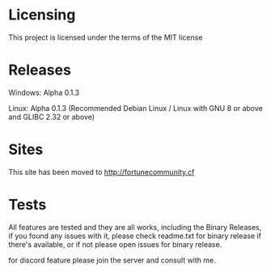 # Licensing
This project is licensed under the terms of the MIT license

# Releases
Windows: Alpha 0.1.3

Linux: Alpha 0.1.3 (Recommended Debian Linux / Linux with GNU 8 or above and GLIBC 2.32 or above)

# Sites
This site has been moved to http://fortunecommunity.cf

# Tests
All features are tested and they are all works, including the Binary Releases, if you found any issues with it, please check readme.txt for binary release if there's available, or if not please open issues for binary release.


for discord feature please join the server and consult with me.
